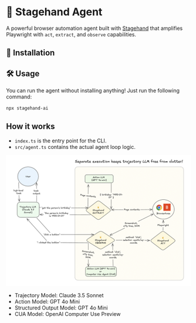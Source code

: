 # 🤘 Stagehand Agent

A powerful browser automation agent built with [Stagehand](https://github.com/browserbase/stagehand) that amplifies Playwright with `act`, `extract`, and `observe` capabilities.

## 🚀 Installation

## 🛠️ Usage

You can run the agent without installing anything! Just run the following command:

```bash
npx stagehand-ai
```

## How it works

- `index.ts` is the entry point for the CLI.
- `src/agent.ts` contains the actual agent loop logic.

![agent.png](./agent.png)

- Trajectory Model: Claude 3.5 Sonnet
- Action Model: GPT 4o Mini
- Structured Output Model: GPT 4o Mini
- CUA Model: OpenAI Computer Use Preview
